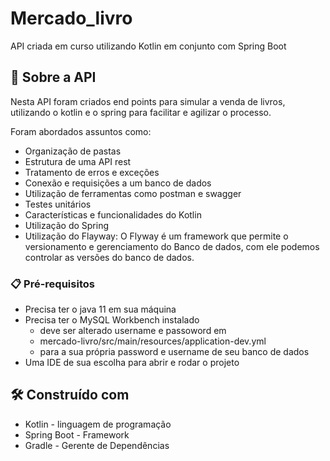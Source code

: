 # Mercado_livro

API criada em curso utilizando Kotlin em conjunto com Spring Boot

## 🚀 Sobre a API

Nesta API foram criados end points para simular a venda de livros, utilizando o kotlin e o spring para facilitar e agilizar o processo.

Foram abordados assuntos como:
- Organização de pastas
- Estrutura de uma API rest
- Tratamento de erros e exceções
- Conexão e requisições a um banco de dados
- Utilização de ferramentas como postman e swagger
- Testes unitários
- Características e funcionalidades do Kotlin
- Utilização do Spring
- Utilização do Flayway: O Flyway é um framework que permite o versionamento e gerenciamento do Banco de dados, com ele podemos controlar as versões do banco de dados.

### 📋 Pré-requisitos

+ Precisa ter o java 11 em sua máquina
+ Precisa ter o MySQL Workbench instalado
  - deve ser alterado username e passoword em
  - mercado-livro/src/main/resources/application-dev.yml
  - para a sua própria password e username de seu banco de dados
+ Uma IDE de sua escolha para abrir e rodar o projeto

## 🛠️ Construído com

* Kotlin - linguagem de programação
* Spring Boot - Framework 
* Gradle - Gerente de Dependências
